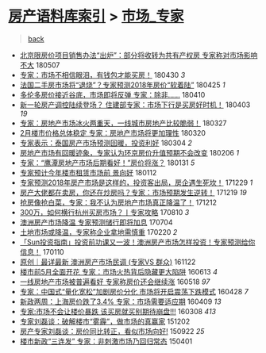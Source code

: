 [房产语料库索引](../../README.md)  > [市场_专家](市场_专家.md)
====
> [back](../README.md)

- [北京限房价项目销售办法“出炉”：部分将收转为共有产权房 专家称对市场影响不大](http://jkwz.applinzi.com/ittc/7100483406427325450.html#%E5%8C%97%E4%BA%AC%E9%99%90%E6%88%BF%E4%BB%B7%E9%A1%B9%E7%9B%AE%E9%94%80%E5%94%AE%E5%8A%9E%E6%B3%95%E2%80%9C%E5%87%BA%E7%82%89%E2%80%9D%EF%BC%9A%E9%83%A8%E5%88%86%E5%B0%86%E6%94%B6%E8%BD%AC%E4%B8%BA%E5%85%B1%E6%9C%89%E4%BA%A7%E6%9D%83%E6%88%BF+%E4%B8%93%E5%AE%B6%E7%A7%B0%E5%AF%B9%E5%B8%82%E5%9C%BA%E5%BD%B1%E5%93%8D%E4%B8%8D%E5%A4%A7) 180507  
- [专家：市场不相信眼泪，有钱包才能买房！](http://jkwz.applinzi.com/ittc/7097748913010508810.html#%E4%B8%93%E5%AE%B6%EF%BC%9A%E5%B8%82%E5%9C%BA%E4%B8%8D%E7%9B%B8%E4%BF%A1%E7%9C%BC%E6%B3%AA%EF%BC%8C%E6%9C%89%E9%92%B1%E5%8C%85%E6%89%8D%E8%83%BD%E4%B9%B0%E6%88%BF%EF%BC%81) 180430 *3* 
- [法国二手房市场将“退烧”？专家预测2018年房价“软着陆”](http://jkwz.applinzi.com/ittc/7095819262184915974.html#%E6%B3%95%E5%9B%BD%E4%BA%8C%E6%89%8B%E6%88%BF%E5%B8%82%E5%9C%BA%E5%B0%86%E2%80%9C%E9%80%80%E7%83%A7%E2%80%9D%EF%BC%9F%E4%B8%93%E5%AE%B6%E9%A2%84%E6%B5%8B2018%E5%B9%B4%E6%88%BF%E4%BB%B7%E2%80%9C%E8%BD%AF%E7%9D%80%E9%99%86%E2%80%9D) 180425 *1* 
- [多伦多房价接近谷底，市场即将反弹 专家：除非……](http://jkwz.applinzi.com/ittc/7090476977998005258.html#%E5%A4%9A%E4%BC%A6%E5%A4%9A%E6%88%BF%E4%BB%B7%E6%8E%A5%E8%BF%91%E8%B0%B7%E5%BA%95%EF%BC%8C%E5%B8%82%E5%9C%BA%E5%8D%B3%E5%B0%86%E5%8F%8D%E5%BC%B9+%E4%B8%93%E5%AE%B6%EF%BC%9A%E9%99%A4%E9%9D%9E%E2%80%A6%E2%80%A6) 180410  
- [新一轮房产调控陆续登场？ 住建部专家：市场下行是买房好时机！](http://jkwz.applinzi.com/ittc/7087811060331709446.html#%E6%96%B0%E4%B8%80%E8%BD%AE%E6%88%BF%E4%BA%A7%E8%B0%83%E6%8E%A7%E9%99%86%E7%BB%AD%E7%99%BB%E5%9C%BA%EF%BC%9F+%E4%BD%8F%E5%BB%BA%E9%83%A8%E4%B8%93%E5%AE%B6%EF%BC%9A%E5%B8%82%E5%9C%BA%E4%B8%8B%E8%A1%8C%E6%98%AF%E4%B9%B0%E6%88%BF%E5%A5%BD%E6%97%B6%E6%9C%BA%EF%BC%81) 180403 *19* 
- [专家：房地产市场冰火两重天，一线城市房地产比较脆弱！](http://jkwz.applinzi.com/ittc/7085215601545184272.html#%E4%B8%93%E5%AE%B6%EF%BC%9A%E6%88%BF%E5%9C%B0%E4%BA%A7%E5%B8%82%E5%9C%BA%E5%86%B0%E7%81%AB%E4%B8%A4%E9%87%8D%E5%A4%A9%EF%BC%8C%E4%B8%80%E7%BA%BF%E5%9F%8E%E5%B8%82%E6%88%BF%E5%9C%B0%E4%BA%A7%E6%AF%94%E8%BE%83%E8%84%86%E5%BC%B1%EF%BC%81) 180327  
- [2月楼市价格总体稳定 专家：房地产市场将更加理性](http://jkwz.applinzi.com/ittc/7082529807898510353.html#2%E6%9C%88%E6%A5%BC%E5%B8%82%E4%BB%B7%E6%A0%BC%E6%80%BB%E4%BD%93%E7%A8%B3%E5%AE%9A+%E4%B8%93%E5%AE%B6%EF%BC%9A%E6%88%BF%E5%9C%B0%E4%BA%A7%E5%B8%82%E5%9C%BA%E5%B0%86%E6%9B%B4%E5%8A%A0%E7%90%86%E6%80%A7) 180320  
- [专家表示：泰国房产市场预测回暖，投资利好](http://jkwz.applinzi.com/ittc/7076594255412069392.html#%E4%B8%93%E5%AE%B6%E8%A1%A8%E7%A4%BA%EF%BC%9A%E6%B3%B0%E5%9B%BD%E6%88%BF%E4%BA%A7%E5%B8%82%E5%9C%BA%E9%A2%84%E6%B5%8B%E5%9B%9E%E6%9A%96%EF%BC%8C%E6%8A%95%E8%B5%84%E5%88%A9%E5%A5%BD) 180304 *2* 
- [房地产市场有回暖迹象，专家认为环京房价升值预期不会改变](http://jkwz.applinzi.com/ittc/7066997370724549643.html#%E6%88%BF%E5%9C%B0%E4%BA%A7%E5%B8%82%E5%9C%BA%E6%9C%89%E5%9B%9E%E6%9A%96%E8%BF%B9%E8%B1%A1%EF%BC%8C%E4%B8%93%E5%AE%B6%E8%AE%A4%E4%B8%BA%E7%8E%AF%E4%BA%AC%E6%88%BF%E4%BB%B7%E5%8D%87%E5%80%BC%E9%A2%84%E6%9C%9F%E4%B8%8D%E4%BC%9A%E6%94%B9%E5%8F%98) 180206 *1* 
- [专家：“鹰潭房地产市场后期看好！”房价将涨？](http://jkwz.applinzi.com/ittc/7064786616575329290.html#%E4%B8%93%E5%AE%B6%EF%BC%9A%E2%80%9C%E9%B9%B0%E6%BD%AD%E6%88%BF%E5%9C%B0%E4%BA%A7%E5%B8%82%E5%9C%BA%E5%90%8E%E6%9C%9F%E7%9C%8B%E5%A5%BD%EF%BC%81%E2%80%9D%E6%88%BF%E4%BB%B7%E5%B0%86%E6%B6%A8%EF%BC%9F) 180131 *5* 
- [专家预计今年楼市租赁市场前 景向好](http://jkwz.applinzi.com/ittc/7057628385818182673.html#%E4%B8%93%E5%AE%B6%E9%A2%84%E8%AE%A1%E4%BB%8A%E5%B9%B4%E6%A5%BC%E5%B8%82%E7%A7%9F%E8%B5%81%E5%B8%82%E5%9C%BA%E5%89%8D+%E6%99%AF%E5%90%91%E5%A5%BD) 180112  
- [专家预测2018年房产市场是这样的，投资客出局，房企遇生死坎！](http://jkwz.applinzi.com/ittc/7052471484012823568.html#%E4%B8%93%E5%AE%B6%E9%A2%84%E6%B5%8B2018%E5%B9%B4%E6%88%BF%E4%BA%A7%E5%B8%82%E5%9C%BA%E6%98%AF%E8%BF%99%E6%A0%B7%E7%9A%84%EF%BC%8C%E6%8A%95%E8%B5%84%E5%AE%A2%E5%87%BA%E5%B1%80%EF%BC%8C%E6%88%BF%E4%BC%81%E9%81%87%E7%94%9F%E6%AD%BB%E5%9D%8E%EF%BC%81) 171229 *1* 
- [房产大佬都在卖房，你还在炒房吗？专家：市场预期发生逆转！](http://jkwz.applinzi.com/ittc/7048813509482120209.html#%E6%88%BF%E4%BA%A7%E5%A4%A7%E4%BD%AC%E9%83%BD%E5%9C%A8%E5%8D%96%E6%88%BF%EF%BC%8C%E4%BD%A0%E8%BF%98%E5%9C%A8%E7%82%92%E6%88%BF%E5%90%97%EF%BC%9F%E4%B8%93%E5%AE%B6%EF%BC%9A%E5%B8%82%E5%9C%BA%E9%A2%84%E6%9C%9F%E5%8F%91%E7%94%9F%E9%80%86%E8%BD%AC%EF%BC%81) 171219 *19* 
- [抢房像抢白菜，专家：我不认为房地产市场真正降温了！](http://jkwz.applinzi.com/ittc/7046220622810579985.html#%E6%8A%A2%E6%88%BF%E5%83%8F%E6%8A%A2%E7%99%BD%E8%8F%9C%EF%BC%8C%E4%B8%93%E5%AE%B6%EF%BC%9A%E6%88%91%E4%B8%8D%E8%AE%A4%E4%B8%BA%E6%88%BF%E5%9C%B0%E4%BA%A7%E5%B8%82%E5%9C%BA%E7%9C%9F%E6%AD%A3%E9%99%8D%E6%B8%A9%E4%BA%86%EF%BC%81) 171212  
- [300万，如何横行杭州买房市场？丨专家攻略](http://jkwz.applinzi.com/ittc/7000241160487175184.html#300%E4%B8%87%EF%BC%8C%E5%A6%82%E4%BD%95%E6%A8%AA%E8%A1%8C%E6%9D%AD%E5%B7%9E%E4%B9%B0%E6%88%BF%E5%B8%82%E5%9C%BA%EF%BC%9F%E4%B8%A8%E4%B8%93%E5%AE%B6%E6%94%BB%E7%95%A5) 170810 *3* 
- [澳洲房产市场降温 专家预测储行即将加息](http://jkwz.applinzi.com/ittc/6986401698506343428.html#%E6%BE%B3%E6%B4%B2%E6%88%BF%E4%BA%A7%E5%B8%82%E5%9C%BA%E9%99%8D%E6%B8%A9+%E4%B8%93%E5%AE%B6%E9%A2%84%E6%B5%8B%E5%82%A8%E8%A1%8C%E5%8D%B3%E5%B0%86%E5%8A%A0%E6%81%AF) 170704  
- [土地市场或降温，专家称企业拿地需慎重](http://jkwz.applinzi.com/ittc/6936806494506058756.html#%E5%9C%9F%E5%9C%B0%E5%B8%82%E5%9C%BA%E6%88%96%E9%99%8D%E6%B8%A9%EF%BC%8C%E4%B8%93%E5%AE%B6%E7%A7%B0%E4%BC%81%E4%B8%9A%E6%8B%BF%E5%9C%B0%E9%9C%80%E6%85%8E%E9%87%8D) 170220 *2* 
- [「Sun投资指南」投资前功课又一波！澳洲房产市场怎样投资！专家预测给你信息！](http://jkwz.applinzi.com/ittc/6921565525238088708.html#%E3%80%8CSun%E6%8A%95%E8%B5%84%E6%8C%87%E5%8D%97%E3%80%8D%E6%8A%95%E8%B5%84%E5%89%8D%E5%8A%9F%E8%AF%BE%E5%8F%88%E4%B8%80%E6%B3%A2%EF%BC%81%E6%BE%B3%E6%B4%B2%E6%88%BF%E4%BA%A7%E5%B8%82%E5%9C%BA%E6%80%8E%E6%A0%B7%E6%8A%95%E8%B5%84%EF%BC%81%E4%B8%93%E5%AE%B6%E9%A2%84%E6%B5%8B%E7%BB%99%E4%BD%A0%E4%BF%A1%E6%81%AF%EF%BC%81) 170110  
- [原创｜最详最新 澳洲房产市场民调 (专家VS 群众)](http://jkwz.applinzi.com/ittc/6900338644396540932.html#%E5%8E%9F%E5%88%9B%EF%BD%9C%E6%9C%80%E8%AF%A6%E6%9C%80%E6%96%B0+%E6%BE%B3%E6%B4%B2%E6%88%BF%E4%BA%A7%E5%B8%82%E5%9C%BA%E6%B0%91%E8%B0%83+%28%E4%B8%93%E5%AE%B6VS+%E7%BE%A4%E4%BC%97%29) 161122  
- [楼市前5月全面开花 专家：市场火热背后隐藏更大陷阱](http://jkwz.applinzi.com/ittc/6843269876239827973.html#%E6%A5%BC%E5%B8%82%E5%89%8D5%E6%9C%88%E5%85%A8%E9%9D%A2%E5%BC%80%E8%8A%B1+%E4%B8%93%E5%AE%B6%EF%BC%9A%E5%B8%82%E5%9C%BA%E7%81%AB%E7%83%AD%E8%83%8C%E5%90%8E%E9%9A%90%E8%97%8F%E6%9B%B4%E5%A4%A7%E9%99%B7%E9%98%B1) 160613 *4* 
- [一线房地产市场被普遍看好 专家称房价还会继续涨](http://jkwz.applinzi.com/ittc/6833480076192384005.html#%E4%B8%80%E7%BA%BF%E6%88%BF%E5%9C%B0%E4%BA%A7%E5%B8%82%E5%9C%BA%E8%A2%AB%E6%99%AE%E9%81%8D%E7%9C%8B%E5%A5%BD+%E4%B8%93%E5%AE%B6%E7%A7%B0%E6%88%BF%E4%BB%B7%E8%BF%98%E4%BC%9A%E7%BB%A7%E7%BB%AD%E6%B6%A8) 160518 *97* 
- [专家：中国式“量化宽松”加剧房价分化 市场将开启震荡下跌模式](http://jkwz.applinzi.com/ittc/6826061564935144452.html#%E4%B8%93%E5%AE%B6%EF%BC%9A%E4%B8%AD%E5%9B%BD%E5%BC%8F%E2%80%9C%E9%87%8F%E5%8C%96%E5%AE%BD%E6%9D%BE%E2%80%9D%E5%8A%A0%E5%89%A7%E6%88%BF%E4%BB%B7%E5%88%86%E5%8C%96+%E5%B8%82%E5%9C%BA%E5%B0%86%E5%BC%80%E5%90%AF%E9%9C%87%E8%8D%A1%E4%B8%8B%E8%B7%8C%E6%A8%A1%E5%BC%8F) 160428 *7* 
- [新政两周：上海房价跌了3.4%  专家：市场需要适应期](http://jkwz.applinzi.com/ittc/6818983497578316805.html#%E6%96%B0%E6%94%BF%E4%B8%A4%E5%91%A8%EF%BC%9A%E4%B8%8A%E6%B5%B7%E6%88%BF%E4%BB%B7%E8%B7%8C%E4%BA%863.4%25++%E4%B8%93%E5%AE%B6%EF%BC%9A%E5%B8%82%E5%9C%BA%E9%9C%80%E8%A6%81%E9%80%82%E5%BA%94%E6%9C%9F) 160409 *13* 
- [专家:市场不会让楼价暴跌 该买房就买别期待崩盘!!!](http://jkwz.applinzi.com/ittc/6807138400813450245.html#%E4%B8%93%E5%AE%B6%3A%E5%B8%82%E5%9C%BA%E4%B8%8D%E4%BC%9A%E8%AE%A9%E6%A5%BC%E4%BB%B7%E6%9A%B4%E8%B7%8C+%E8%AF%A5%E4%B9%B0%E6%88%BF%E5%B0%B1%E4%B9%B0%E5%88%AB%E6%9C%9F%E5%BE%85%E5%B4%A9%E7%9B%98%21%21%21) 160308 *413* 
- [专家刘磊谈：破解楼市“雾霾”，做市场的真赢家](http://jkwz.applinzi.com/ittc/6771144256815367172.html#%E4%B8%93%E5%AE%B6%E5%88%98%E7%A3%8A%E8%B0%88%EF%BC%9A%E7%A0%B4%E8%A7%A3%E6%A5%BC%E5%B8%82%E2%80%9C%E9%9B%BE%E9%9C%BE%E2%80%9D%EF%BC%8C%E5%81%9A%E5%B8%82%E5%9C%BA%E7%9A%84%E7%9C%9F%E8%B5%A2%E5%AE%B6) 151202  
- [房产专家刘磊谈：房价同比转正，看似市场向好!](http://jkwz.applinzi.com/ittc/6744788445629875205.html#%E6%88%BF%E4%BA%A7%E4%B8%93%E5%AE%B6%E5%88%98%E7%A3%8A%E8%B0%88%EF%BC%9A%E6%88%BF%E4%BB%B7%E5%90%8C%E6%AF%94%E8%BD%AC%E6%AD%A3%EF%BC%8C%E7%9C%8B%E4%BC%BC%E5%B8%82%E5%9C%BA%E5%90%91%E5%A5%BD%21) 150922 *25* 
- [楼市新政“三连发” 专家：非刺激市场乃回归常态](http://jkwz.applinzi.com/ittc/547650611401936193.html#%E6%A5%BC%E5%B8%82%E6%96%B0%E6%94%BF%E2%80%9C%E4%B8%89%E8%BF%9E%E5%8F%91%E2%80%9D+%E4%B8%93%E5%AE%B6%EF%BC%9A%E9%9D%9E%E5%88%BA%E6%BF%80%E5%B8%82%E5%9C%BA%E4%B9%83%E5%9B%9E%E5%BD%92%E5%B8%B8%E6%80%81) 150401  
